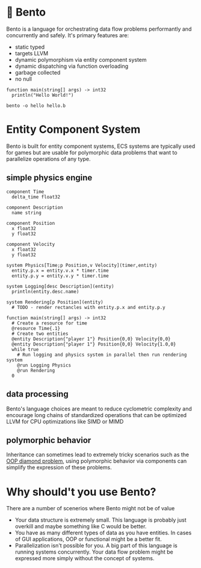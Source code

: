 # 🍱 Bento

Bento is a language for orchestrating data flow problems performantly and concurrently and safely. It's primary features are:
* static typed
* targets LLVM
* dynamic polymorphism via entity component system
* dynamic dispatching via function overloading
* garbage collected 
* no null

```bento
function main(string[] args) -> int32
  println("Hello World!")
```

```
bento -o hello hello.b
```

# Entity Component System

Bento is built for entity component systems, ECS systems are typically used for games but are usable for polymorphic data problems that want to parallelize operations of any type.

## simple physics engine

```bento
component Time
  delta_time float32
  
component Description
  name string
  
component Position
  x float32
  y float32

component Velocity
  x float32
  y float32

system Physics[Time;p Position,v Velocity](timer,entity)
  entity.p.x = entity.v.x * timer.time
  entity.p.y = entity.v.y * timer.time
  
system Logging[desc Description](entity)
  println(entity.desc.name)

system Rendering[p Position](entity)
  # TODO - render rectancles with entity.p.x and entity.p.y

function main(string[] args) -> int32
  # Create a resource for time
  @resource Time{.1}
  # Create two entities
  @entity Description{"player 1"} Position{0,0} Velocity{0,0}
  @entity Description{"player 1"} Position{0,0} Velocity{1.0,0}
  while true
    # Run logging and physics system in parallel then run rendering system
    @run Logging Physics
    @run Rendering
  0
```

## data processing
Bento's language choices are meant to reduce cyclometric complexity and encourage long chains of standardized operations that can be optimized LLVM for CPU optimizations like SIMD or MIMD

## polymorphic behavior

Inheritance can sometimes lead to extremely tricky scenarios such as the [OOP diamond problem](https://en.wikipedia.org/wiki/Multiple_inheritance#The_diamond_problem), using polymorphic behavior via components can simplify the expression of these problems.

# Why should't you use Bento?
There are a number of scenerios where Bento might not be of value
* Your data structure is extremely small. This language is probably just overkill and maybe something like C would be better.
* You have as many different types of data as you have entities. In cases of GUI applications, OOP or functional might be a better fit.
* Parallelization isn't possible for you. A big part of this language is running systems concurrently. Your data flow problem might be expressed more simply without the concept of systems.
